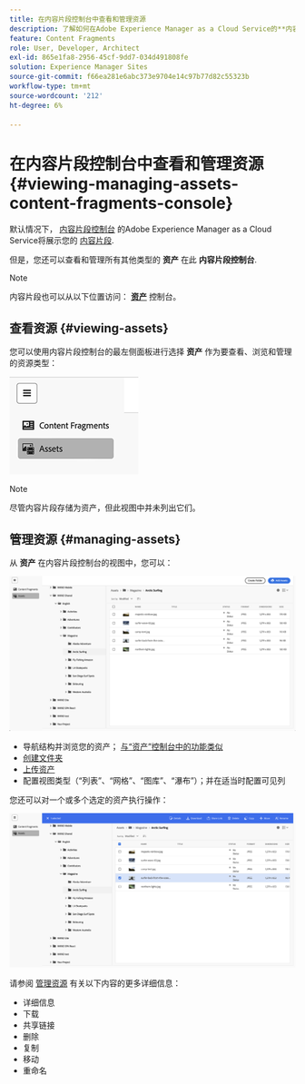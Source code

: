 ```yaml
---
title: 在内容片段控制台中查看和管理资源
description: 了解如何在Adobe Experience Manager as a Cloud Service的**内容片段控制台**中查看和管理资源。
feature: Content Fragments
role: User, Developer, Architect
exl-id: 865e1fa8-2956-45cf-9dd7-034d491808fe
solution: Experience Manager Sites
source-git-commit: f66ea281e6abc373e9704e14c97b77d82c55323b
workflow-type: tm+mt
source-wordcount: '212'
ht-degree: 6%

---
```


# 在内容片段控制台中查看和管理资源 {#viewing-managing-assets-content-fragments-console}

默认情况下， [内容片段控制台](/help/sites-cloud/administering/content-fragments/managing.md#content-fragments-console) 的Adobe Experience Manager as a Cloud Service将展示您的 [内容片段](/help/sites-cloud/administering/content-fragments/overview.md).

但是，您还可以查看和管理所有其他类型的 **资产** 在此 **内容片段控制台**.

>[!NOTE]
>
>内容片段也可以从以下位置访问： **[资产](/help/assets/overview.md)** 控制台。

## 查看资源 {#viewing-assets}

您可以使用内容片段控制台的最左侧面板进行选择  **资产** 作为要查看、浏览和管理的资源类型：

![内容片段控制台 — 导航](/help/sites-cloud/administering/content-fragments/assets/cf-console-assets-navigation.png)

>[!NOTE]
>
>尽管内容片段存储为资产，但此视图中并未列出它们。

## 管理资源 {#managing-assets}

从 **资产** 在内容片段控制台的视图中，您可以：

![内容片段控制台 — 浏览资产](/help/sites-cloud/administering/content-fragments/assets/cf-console-assets-browse.png)

* 导航结构并浏览您的资产； [与“资产”控制台中的功能类似](/help/assets/navigate-assets-view.md)
* [创建文件夹](/help/assets/manage-digital-assets.md#creating-folders)
* [上传资产](/help/assets/add-delete-assets-view.md)
* 配置视图类型（“列表”、“网格”、“图库”、“瀑布”）；并在适当时配置可见列

您还可以对一个或多个选定的资产执行操作：

![内容片段控制台 — 选定资产的操作](/help/sites-cloud/administering/content-fragments/assets/cf-console-assets-actions.png)

请参阅 [管理资源](/help/assets/manage-organize-assets-view.md) 有关以下内容的更多详细信息：

* 详细信息
* 下载
* 共享链接
* 删除
* 复制
* 移动
* 重命名
